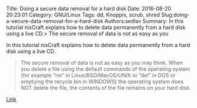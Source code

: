 Title: Doing a secure data removal for a hard disk
Date: 2016-08-20 20:23:01
Category: GNU/Linux
Tags: dd, Knoppix, scrub, shred
Slug:doing-a-secure-data-removal-for-a-hard-disk
Authors:sedlav
Summary: In this tutorial nixCraft explains how to delete data permanently from a hard disk using a live CD.> The secure removal of data is not as easy as you

In this tutorial nixCraft explains how to delete data permanently from a hard disk using a live CD.
> The secure removal of data is not as easy as you may think. When you delete a file using the default commands of the operating system (for example “rm” in Linux/BSD/MacOS/UNIX or “del” in DOS or emptying the recycle bin in WINDOWS) the operating system does NOT delete the file, the contents of the file remains on your hard disk.

[Link](http://www.cyberciti.biz/faq/how-do-i-permanently-erase-hard-disk/)
